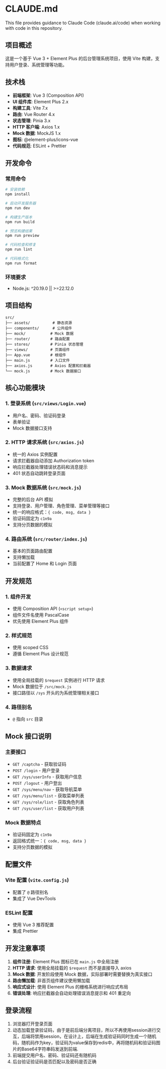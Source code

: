 # CLAUDE.md

This file provides guidance to Claude Code (claude.ai/code) when working with code in this repository.

## 项目概述

这是一个基于 Vue 3 + Element Plus 的后台管理系统项目，使用 Vite 构建，支持用户登录、系统管理等功能。

## 技术栈

- **前端框架**: Vue 3 (Composition API)
- **UI 组件库**: Element Plus 2.x
- **构建工具**: Vite 7.x
- **路由**: Vue Router 4.x
- **状态管理**: Pinia 3.x
- **HTTP 客户端**: Axios 1.x
- **Mock 数据**: MockJS 1.x
- **图标**: @element-plus/icons-vue
- **代码规范**: ESLint + Prettier

## 开发命令

### 常用命令

```bash
# 安装依赖
npm install

# 启动开发服务器
npm run dev

# 构建生产版本
npm run build

# 预览构建结果
npm run preview

# 代码检查和修复
npm run lint

# 代码格式化
npm run format
```

### 环境要求

- Node.js: ^20.19.0 || >=22.12.0

## 项目结构

```
src/
├── assets/          # 静态资源
├── components/      # 公共组件
├── mock/           # Mock 数据
├── router/         # 路由配置
├── stores/         # Pinia 状态管理
├── views/          # 页面组件
├── App.vue         # 根组件
├── main.js         # 入口文件
├── axios.js        # Axios 配置和拦截器
└── mock.js         # Mock 数据接口
```

## 核心功能模块

### 1. 登录系统 (`src/views/Login.vue`)

- 用户名、密码、验证码登录
- 表单验证
- Mock 数据接口支持

### 2. HTTP 请求系统 (`src/axios.js`)

- 统一的 Axios 实例配置
- 请求拦截器自动添加 Authorization token
- 响应拦截器处理错误状态码和消息提示
- 401 状态自动跳转登录页面

### 3. Mock 数据系统 (`src/mock.js`)

- 完整的后台 API 模拟
- 支持登录、用户管理、角色管理、菜单管理等接口
- 统一的响应格式：`{ code, msg, data }`
- 验证码固定为 `c1n9a`
- 支持分页数据的模拟

### 4. 路由系统 (`src/router/index.js`)

- 基本的页面路由配置
- 支持懒加载
- 当前配置了 Home 和 Login 页面

## 开发规范

### 1. 组件开发

- 使用 Composition API (`<script setup>`)
- 组件文件名使用 PascalCase
- 优先使用 Element Plus 组件

### 2. 样式规范

- 使用 scoped CSS
- 遵循 Element Plus 设计规范

### 3. 数据请求

- 使用全局挂载的 `$request` 实例进行 HTTP 请求
- Mock 数据位于 `/src/mock.js`
- 接口路径以 `/sys` 开头的为系统管理相关接口

### 4. 路径别名

- `@` 指向 `src` 目录

## Mock 接口说明

### 主要接口

- `GET /captcha` - 获取验证码
- `POST /login` - 用户登录
- `GET /sys/userInfo` - 获取用户信息
- `POST /logout` - 用户登出
- `GET /sys/menu/nav` - 获取导航菜单
- `GET /sys/menu/list` - 获取菜单列表
- `GET /sys/role/list` - 获取角色列表
- `GET /sys/user/list` - 获取用户列表

### Mock 数据特点

- 验证码固定为 `c1n9a`
- 返回格式统一：`{ code, msg, data }`
- 支持分页数据的模拟

## 配置文件

### Vite 配置 (`vite.config.js`)

- 配置了 `@` 路径别名
- 集成了 Vue DevTools

### ESLint 配置

- 使用 Vue 3 推荐配置
- 集成 Prettier

## 开发注意事项

1. **组件注册**: Element Plus 图标已在 `main.js` 中全局注册
2. **HTTP 请求**: 使用全局挂载的 `$request` 而不是直接导入 axios
3. **Mock 数据**: 开发阶段使用 Mock 数据，实际部署时需要替换为真实接口
4. **路由懒加载**: 非首页组件建议使用懒加载
5. **响应式设计**: 使用 Element Plus 的栅格系统进行响应式布局
6. **错误处理**: 响应拦截器会自动处理错误消息提示和 401 重定向

## 登录流程

1. 浏览器打开登录页面
2. 动态加载登录验证码，由于是前后端分离项目，所以不再使用session进行交互，后端将禁用session，在设计上，后端在生成验证码同时生成一个随机码，随机码作为key，验证码为value保存到redis中，再将随机码和验证码图片的Base64字符串码发送到前端.
3. 前端提交用户名、密码、验证码还有随机码
4. 后台验证验证码是否匹配以及密码是否正确

